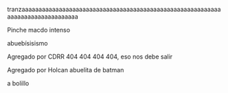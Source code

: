 tranzaaaaaaaaaaaaaaaaaaaaaaaaaaaaaaaaaaaaaaaaaaaaaaaaaaaaaaaaaaaaaaaaaaaaaaaaaaaaaaaa

Pinche macdo intenso

abuebísisismo 

Agregado por CDRR
404 404 404 404, eso nos debe salir

Agregado por Holcan
abuelita de batman

a bolillo

